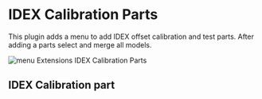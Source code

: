 # IDEX Calibration Parts

This plugin adds a menu to add IDEX offset calibration and test parts. After adding a parts select and merge all models.

![menu Extensions IDEX Calibration Parts](./images/menu.jpg)

## IDEX Calibration part

